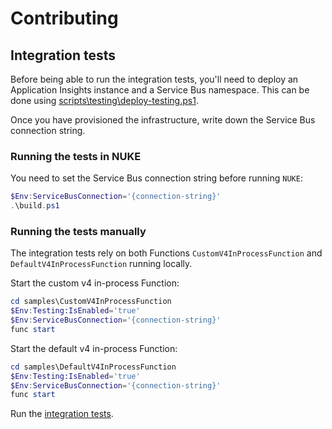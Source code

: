 # Contributing

## Integration tests

Before being able to run the integration tests, you'll need to deploy an Application Insights instance and a Service Bus namespace. This can be done using [scripts\testing\deploy-testing.ps1](scripts\testing\deploy-testing.ps1).

Once you have provisioned the infrastructure, write down the Service Bus connection string.

### Running the tests in NUKE

You need to set the Service Bus connection string before running `NUKE`:

```powershell
$Env:ServiceBusConnection='{connection-string}'
.\build.ps1
```

### Running the tests manually

The integration tests rely on both Functions `CustomV4InProcessFunction` and `DefaultV4InProcessFunction` running locally.

Start the custom v4 in-process Function:

```powershell
cd samples\CustomV4InProcessFunction
$Env:Testing:IsEnabled='true'
$Env:ServiceBusConnection='{connection-string}'
func start
```

Start the default v4 in-process Function:

```powershell
cd samples\DefaultV4InProcessFunction
$Env:Testing:IsEnabled='true'
$Env:ServiceBusConnection='{connection-string}'
func start
```

Run the [integration tests](tests\AzureFunctionsTelemetryIntegrationTests).
